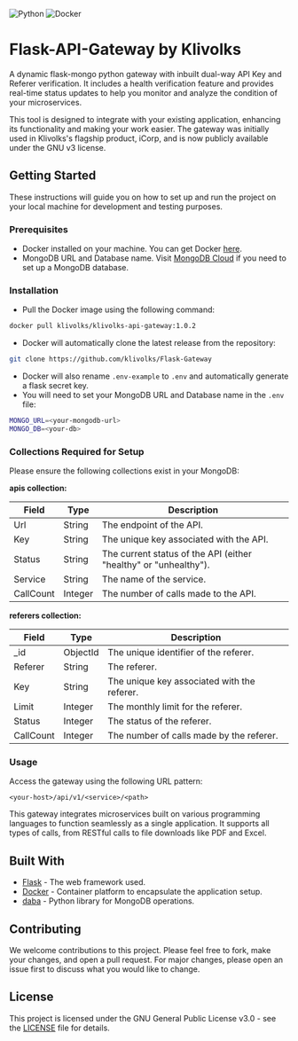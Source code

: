 ![Python](https://img.shields.io/badge/python-v3.7+-blue.svg)
![Docker](https://img.shields.io/badge/docker%20build-automated-066da5.svg)

# Flask-API-Gateway by Klivolks

A dynamic flask-mongo python gateway with inbuilt dual-way API Key and Referer verification. It includes a health verification feature and provides real-time status updates to help you monitor and analyze the condition of your microservices.

This tool is designed to integrate with your existing application, enhancing its functionality and making your work easier. The gateway was initially used in Klivolks's flagship product, iCorp, and is now publicly available under the GNU v3 license.

## Getting Started

These instructions will guide you on how to set up and run the project on your local machine for development and testing purposes.

### Prerequisites

- Docker installed on your machine. You can get Docker [here](https://www.docker.com/products/docker-desktop).
- MongoDB URL and Database name. Visit [MongoDB Cloud](https://www.mongodb.com/cloud) if you need to set up a MongoDB database.

### Installation

- Pull the Docker image using the following command: 
```sh
docker pull klivolks/klivolks-api-gateway:1.0.2
```
- Docker will automatically clone the latest release from the repository:
```sh
git clone https://github.com/klivolks/Flask-Gateway
```
- Docker will also rename `.env-example` to `.env` and automatically generate a flask secret key.
- You will need to set your MongoDB URL and Database name in the `.env` file:
```sh
MONGO_URL=<your-mongodb-url>
MONGO_DB=<your-db>
```
### Collections Required for Setup

Please ensure the following collections exist in your MongoDB:

**apis collection:**

| Field      | Type   | Description |
|------------|--------|-------------|
| Url        | String | The endpoint of the API. |
| Key        | String | The unique key associated with the API. |
| Status     | String | The current status of the API (either "healthy" or "unhealthy"). |
| Service    | String | The name of the service. |
| CallCount  | Integer| The number of calls made to the API. |

**referers collection:**

| Field      | Type   | Description |
|------------|--------|-------------|
| _id        | ObjectId | The unique identifier of the referer. |
| Referer    | String | The referer. |
| Key        | String | The unique key associated with the referer. |
| Limit      | Integer | The monthly limit for the referer. |
| Status     | Integer | The status of the referer. |
| CallCount  | Integer | The number of calls made by the referer. |

### Usage

Access the gateway using the following URL pattern: 

`<your-host>/api/v1/<service>/<path>`

This gateway integrates microservices built on various programming languages to function seamlessly as a single application. It supports all types of calls, from RESTful calls to file downloads like PDF and Excel.

## Built With

- [Flask](https://flask.palletsprojects.com/en/2.0.x/) - The web framework used.
- [Docker](https://www.docker.com/) - Container platform to encapsulate the application setup.
- [daba](https://pypi.org/project/daba/) - Python library for MongoDB operations.

## Contributing

We welcome contributions to this project. Please feel free to fork, make your changes, and open a pull request. For major changes, please open an issue first to discuss what you would like to change.

## License

This project is licensed under the GNU General Public License v3.0 - see the [LICENSE](LICENSE) file for details.